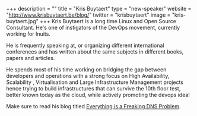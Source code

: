+++
description = ""
title = "Kris Buytaert"
type = "new-speaker"
website = "http://www.krisbuytaert.be/blog/"
twitter = "krisbuytaert"
image = "kris-buytaert.jpg"
+++
Kris Buytaert is a long time Linux and Open Source Consultant. He's one of instigators of 
the DevOps movement, currently working for Inuits.

He is frequently speaking at, or organizing different international conferences and has 
written about the same subjects in different books, papers and articles.

He spends most of his time working on bridging the gap between developers and operations 
with a strong focus on High Availability, Scalability , Virtualisation and Large 
Infrastructure Management projects hence trying to build infrastructures that can survive 
the 10th floor test, better known today as the cloud, while actively promoting the devops 
idea!

Make sure to read his blog titled [Everything is a Freaking DNS Problem](http://www.krisbuytaert.be/blog/).